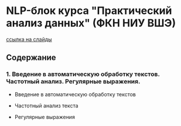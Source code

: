 # NLP-блок курса "Практический анализ данных" (ФКН НИУ ВШЭ)

[ссылка на слайды](https://docs.google.com/presentation/d/1rTSMXPiUR27p8iakj3EY1sFQxLzxmK4mYRpzhBH0Vks/edit?usp=sharing)


## Содержание
### 1. Введение в автоматическую обработку текстов. Частотный анализ. Регулярные выражения.
  * Введение в автоматическую обработку текстов
  <!--* Задачи и техники компьютерной лингвистики
  * Проблемы автоматической обработки естественного языка
  * NLP-библиотеки для Python
  * Предобработка теста
      - Токенизация
      - Разбиение на предложения
      - Нормализация (исправление опечаток, удаление пунктуации, преобразование регистра)
      - Стоп-слова
      - Стемминг
   * Морфологический анализ
      - Лемматизация
      - Частеречная разметка-->
   * Частотный анализ текста 
<!--      - Корпуса
      - ipm
      - Законы Ципфа и Хипса
      - N-граммы-->
   * Регулярные выражения
<!--      - Синтаксис регулярных выражений
      - Регулярные выражения в Python
   * Полезные ссылки-->
<!--    
### 3. Векторизация текста
   * Счетные и предсказательные векторные модели
   * Матрица «терм - документ»
   * One-hot кодирование
   * Мешок слов
   * Tf-idf взвешивание
   * Матрица совместной встречаемости слов
   * Метрики совместной встречаемости слов
   * Case study: задача классификации в NLP
        - Определение языка
        - Классификация текстов по темам
        
 ### 4. Эмбеддинги
   * word2vec
   * doc2vec
   * Библиотека gensim
   * RusVectores
   * FastText
   * GloVe
   * BPE
   * Оценка качества векторной модели
       - word similarity
       - аналогии 
       
### 5. Снижение размерности векторной модели
   * Сингулярное разложение
   * Метод главных компонент (PCA)
   * LSA (LSI, TruncatedSVD)
   * t-SNE
   * Совмещение линейных и нелинейных методов снижения размерности
   * Case study: задача кластеризации в NLP
 
### 6. Тематическое моделирование
   * Применение тематических моделей
   * Латентно-семантический анализ (LSA/LSI)
   * Вероятностный латентно-семантический анализ (pLSA/pLSI)
   * Латентное размещение Дирихле (LDA)
   * ARTM
   * Визуализация и интерпретация тематических моделей
   
 ### 7. Языковые модели
   * Счетные и предсказательные языковые модели
   * Применение языковых моделей
   * Модель мешка слов
   * Модель N-грамм
      - Марковское свойство n-ного порядка
      - Метод максимального правдоподобия
      - Сглаживание 
      - Оценка качества языковой модели: перплексия
      - Модели N-грамм в NLTK
   * Нейросетевые языковые модели
      - Нейросети прямого распространения (FNN)
      - Рекуррентные нейросети (RNN)
      - Долгая краткосрочная память (LSTM)
   * Дополнительное чтение: BERT, ELMo, ULMFiT
 
 ### 8. SENNA
   * Применение
   * Архитектура
       - Window-approach
       - Sentence-approach
   * Word-level Log-likelihood
   * Case study: частеречная разметка (POS-tagging) с помощью архитектуры SENNA
   
 ### 9. Пишем нейросеть с нуля (бонус)
   * Что такое нейросеть
   * Подготовка данных
   * Инииализация и обновление весов
   * Функции активации
   * Функции ошибки
   * Обратное распространение ошибки
   * Тестирование и оценка качества (на примере задачи классификации)
     
*При подготовке курса использованы материалы Екатерины Артемовой, Марии Пономаревой и Мурата Апишева.*
  
-->
